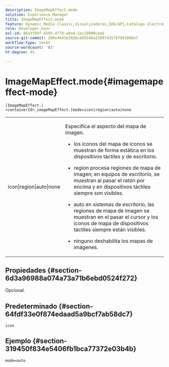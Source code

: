 ```yaml
---
description: ImageMapEffect.mode
solution: Experience Manager
title: ImageMapEffect.mode
feature: Dynamic Media Classic,Visualizadores,SDK/API,Catálogo electrónico
role: Developer,User
exl-id: 86a3f04f-6593-4778-a8a4-1ec19800ceeb
source-git-commit: 206e4643e3926cb85b4be2189743578f88180be7
workflow-type: tm+mt
source-wordcount: '83'
ht-degree: 4%

---
```


# ImageMapEffect.mode{#imagemapeffect-mode}

`[ImageMapEffect.|<containerId>_imageMapEffect.]mode=icon|region|auto|none`

<table id="table_4A3D7D66D76A403199303155318D0DE1"> 
 <tbody> 
  <tr> 
   <td colname="col1"> <p> <span class="codeph"> icon|region|auto|none  </span> </p> </td> 
   <td colname="col2"> <p>Especifica el aspecto del mapa de imagen. </p> <p> 
     <ul id="ul_DDA49C152718486E853213E6FC2182B2"> 
      <li id="li_18F86AB4D2F544319CCDF7BE376ABA53"> <p> <span class="codeph"> los iconos del  </span> mapa de iconos se muestran de forma estática en los dispositivos táctiles y de escritorio. </p> </li> 
      <li id="li_F8832681CDD6456E9147A37C99BAFFED"> <p> <span class="codeph"> region  </span> procesa regiones de mapa de imagen; en equipos de escritorio, se muestran al pasar el ratón por encima y en dispositivos táctiles siempre son visibles. </p> </li> 
      <li id="li_9F7DD686E8104AEB944505363F433C0F"> <p> <span class="codeph"> auto  </span> en sistemas de escritorio, las regiones de mapa de imagen se muestran en el pasar el cursor y los iconos de mapa de dispositivos táctiles siempre están visibles. </p> </li> 
      <li id="li_7CB644F3A029480293B46F44FF8D03B6"> <p> <span class="codeph"> ninguno  </span> deshabilita los mapas de imágenes. </p> </li> 
     </ul> </p> </td> 
  </tr> 
 </tbody> 
</table>

## Propiedades {#section-6d3a96988a074a73a71b6ebd0524f272}

Opcional.

## Predeterminado {#section-64fdf33e0f874edaad5a9bcf7ab58dc7}

`icon`

## Ejemplo {#section-319450f834e5406fb1bca77372e03b4b}

`mode=auto`
